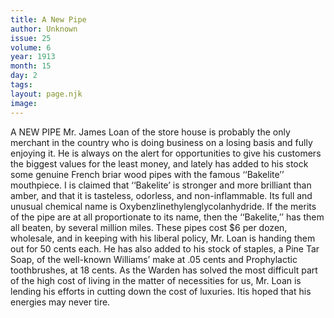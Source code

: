 ```yaml
---
title: A New Pipe
author: Unknown
issue: 25
volume: 6
year: 1913
month: 15
day: 2
tags:
layout: page.njk
image:
---
```

A NEW PIPE Mr. James Loan of the store house is probably the only merchant in the country who is doing business on a losing basis and fully enjoying it. He is always on the alert for opportunities to give his customers the biggest values for the least money, and lately has added to his stock some genuine French briar wood pipes with the famous ‘‘Bakelite’’ mouthpiece. I is claimed that ‘‘Bakelite’ is stronger and more brilliant than amber, and that it is tasteless, odorless, and non-inflammable. Its full and unusual chemical name is Oxybenzlinethylenglycolanhydride. If the merits of the pipe are at all proportionate to its name, then the ‘‘Bakelite,’’ has them all beaten, by several million miles. These pipes cost $6 per dozen, wholesale, and in keeping with his liberal policy, Mr. Loan is handing them out for 50 cents each. He has also added to his stock of staples, a Pine Tar Soap, of the well-known Williams’ make at .05 cents and Prophylactic toothbrushes, at 18 cents. As the Warden has solved the most difficult part of the high cost of living in the matter of necessities for us, Mr. Loan is lending his efforts in cutting down the cost of luxuries. Itis hoped that his energies may never tire. 

